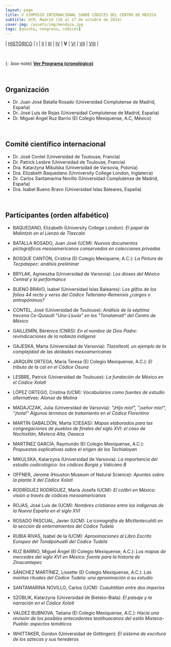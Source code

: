 ```yaml
---
layout: page
title: V SIMPOSIO INTERNACIONAL SOBRE CÓDICES DEL CENTRO DE MÉXICO
subtitle: UCM, Madrid (16 al 17 de octubre de 2014)
cover-img: /assets/img/mendoza.jpg
tags: [quinto, congreso, códices]
---
```


| [HISTÓRICO](/congresos/codices/historico) | [I](/congresos/codices/i) | [II](/congresos/codices/ii) | [III](/congresos/codices/iii) | [IV](/congresos/codices/iv) | **V** | [VI](/congresos/codices/vi) | [VII](/congresos/codices/vii) | [VIII](/congresos/codices/viii) |

<br/>

{: .box-note}
**[Ver Programa (cronológico)](/congresos/codices/v/docs/V-Congreso-2014.pdf)**

<br/>

## Organización

 - Dr. Juan José Batalla Rosado (Universidad Complutense de Madrid, España)
 - Dr. José Luis de Rojas (Universidad Complutense de Madrid, España)
 - Dr. Miguel Ángel Ruz Barrio (El Colegio Mexiquense, A.C, México)

<br/>

## Comité científico internacional

 - Dr. José Contel (Universidad de Toulouse, Francia)
 - Dr. Patrick Lesbre (Universidad de Toulouse, Francia)
 - Dra. Katarzyna Mikulska (Universidad de Varsovia, Polonia)
 - Dra. Elizabeth Baquedano (Unniversity College London, Inglaterra)
 - Dr. Carlos Santamarina Novillo (Universidad Complutense de Madrid, España)
 - Dra. Isabel Bueno Bravo (Universidad Islas Baleares, España)

<br/>

## Participantes (orden alfabético)

- BAQUEDANO, Elizabeth (University College London): *El papel de Malintzin en el Lienzo de Tlaxcala*

- BATALLA ROSADO, Juan José (UCM): *Nuevos documentos pictográficos mesoamericanos conservados en colecciones privadas*

- BOSQUE CANTÓN, Cristina (El Colegio Mexiquene, A.C.): *La Pintura de Tecpatepec: análisis preliminar*

- BRYLAK, Agnieszka (Universidad de Varsovia): *Los dioses del México Central y la performance*

- BUENO BRAVO, Isabel (Universidad Islas Baleares): *Los glifos de los folios 44 recto y verso del Códice Telleriano-Remensis ¿cargos o antropónimos?*

- CONTEL, José (Universidad de Toulouse): *Análisis de la séptima trecena Ce-Quiauitl "Uno-Lluvia" en los "Tonalamatl" del Centro de México*

- GAILLEMÍN, Bérénice (CNRS): *En el nombre de Dios Padre: revindicaciones de la nobleza indígena*

- GAJESKA, Marta (Universidad de Varsovia): *Tlazolteotl, un ejemplo de la complejidad de las deidades mesoamericanas*

- JARQUÍN ORTEGA, María Teresa (El Colegio Mexiquense, A.C.): *El tributo de la cal en el Códice Osuna*

- LESBRE, Patrick (Universidad de Toulouse): *La fundación de México en el Códice Xolotl*

- LÓPEZ ORTEGO, Cristina (UCM): *Vocabularios como fuentes de estudio alternativas: Alonso de Molina*

- MADAJCZAK, Julia (Universidad de Varsovia): *"¡Hijo mío!", "¡señor mío!", "¡hola!" Algunos términos de tratamiento en el Códice Florentino*

- MARTÍN GABALDÓN, Marta (CIESAS): *Mapas elaborados para las congregaciones de pueblos de finales del siglo XVI: el caso de Nochixtlán, Mixteca Alta, Oaxaca*

- MARTÍNEZ GARCÍA, Raymundo (El Colegio Mexiquense, A.C.): *Propuestas explicativas sobre el origen de los Techialoyan*

- MIKULSKA, Katarzyna (Universidad de Varsovia): *La importancia del estudio codicológico: los códices Borgia y Vaticano B*

- OFFNER, Jerome (Houston Museum of Natural Science): *Apuntes sobre la planta X del Códice Xolotl*

- RODRÍGUEZ RODRÍGUEZ, María Josefa (UCM): *El colibrí en México: visión a través de códices mesoamericanos*

- ROJAS, José Luis de (UCM): *Nombres cristianos entre los indígenas de la Nueva España en el siglo XVI*

- ROSADO PASCUAL, Javier (UCM): *La iconografía de Mictlantecuhtli en la sección de enterramientos del Códice Tudela*

- RUBIA RIVAS, Isabel de la (UCM): *Aproximaciones al Libro Escrito Europeo del Tonalpohualli del Códice Tudela*

- RUZ BARRIO, Miguel Ángel (El Colegio Mexiquense, A.C.): *Los mapas de mercedes del siglo XVI en México: fuente para la historia de Zinacantepec*

- SÁNCHEZ MARTÍNEZ, Lissette (El Colegio Mexiquense, A.C.): *Las mantas rituales del Códice Tudela: una aproximación a su estudio*

- SANTAMARINA NOVILLO, Carlos (UCM): *Cuauhtitlan entre dos imperios*

- SZOBLIK, Katarzyna (Universidad de Bielsko-Biala): *El paisaje y la narración en el Códice Xolotl*

- VALDEZ BUBNOVA, Tatiana (El Colegio Mexiquense, A.C.): *Hacia una revisión de los posibles antecedentes teotihuacanos del estilo Mixteca-Puebla: aspectos temáticos*

- WHITTAKER, Gordon (Universidad de Göttingen): *El sistema de escritura de los aztecas y sus herederos*
